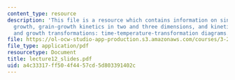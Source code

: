 ```yaml
---
content_type: resource
description: 'This file is a resource which contains information on sintering, grain
  growth, grain-growth kinetics in two and three dimensions, and kinetics of nucleation
  and growth transformations: time-temperature-transformation diagrams.'
file: https://ol-ocw-studio-app-production.s3.amazonaws.com/courses/3-205-thermodynamics-and-kinetics-of-materials-fall-2006/a4c33317ff504f4457cd5d803391402c_lecture12_slides.pdf
file_type: application/pdf
resourcetype: Document
title: lecture12_slides.pdf
uid: a4c33317-ff50-4f44-57cd-5d803391402c
---
```

